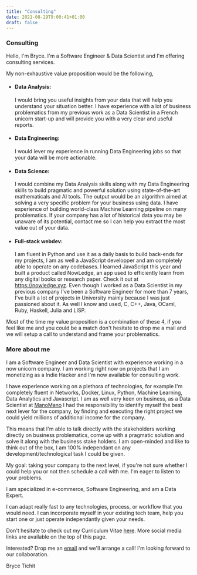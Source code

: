 ```yaml
---
title: "Consulting"
date: 2021-08-29T9:00:41+01:00
draft: false
---
```


### Consulting

Hello, I'm Bryce. I'm a Software Engineer & Data Scientist and I'm offering consulting services.

My non-exhaustive value proposition would be the following,

- #### Data Analysis: 
	
	I would bring you useful insights from your data that will help you understand your situation better. I have experience with a lot of business problematics from my previous work as a Data Scientist in a French unicorn start-up and will provide you with a very clear and useful reports.

- #### Data Engineering: 
	
	I would lever my experience in running Data Engineering jobs so that your data will be more actionable.

- #### Data Science: 
	
	I would combine my Data Analysis skills along with my Data Engineering skills to build pragmatic and powerful solution using state-of-the-art mathematicals and AI tools. The output would be an algorithm aimed at solving a very specific problem for your business using data. I have experience of building world-class Machine Learning pipeline on many problematics. If your company has a lot of historical data you may be unaware of its potential, contact me so I can help you extract the most value out of your data.

- #### Full-stack webdev: 
	
	I am fluent in Python and use it as a daily basis to build back-ends for my projects, I am as well a JavaScript developper and am completely able to operate on any codebases. I learned JavaScript this year and built a product called NowLedge, an app used to efficiently learn from any digital books or research paper. Check it out at https://nowledge.xyz.
	Even though I worked as a Data Scientist in my previous company I've been a Software Engineer for more than 7 years, I've built a lot of projects in University mainly because I was just passioned about it. As well I know and used, C, C++, Java, OCaml, Ruby, Haskell, Julia and LISP.

Most of the time my value proposition is a combination of these 4, if you feel like me and you could be a match don't hesitate to drop me a mail and we will setup a call to understand and frame your problematics.

### More about me

I am a Software Engineer and Data Scientist with experience working in a now unicorn company. I am working right now on projects that I am monetizing as a Indie Hacker and I'm now available for consulting work.

I have experience working on a plethora of technologies, for example I'm completely fluent in Networks, Docker, Linux, Python, Machine Learning, Data Analytics and Javascript. I am as well very keen on business, as a Data Scientist at [ManoMano](https://www.manomano.fr) I had the responsibility to identify myself the best next lever for the company, by finding and executing the right project we could yield millions of additional income for the company.

This means that I'm able to talk directly with the stakeholders working directly on business problematics, come up with a pragmatic solution and solve it along with the business stake holders. I am open-minded and like to think out of the box, I am 100% independant on any development/technological task I could be given.

My goal: taking your company to the next level, if you're not sure whether I could help you or not then schedule a call with me. I'm eager to listen to your problems.

I am specialized in e-commerce, Software Engineering, and am a Data Expert.


I can adapt really fast to any technologies, process, or workflow that you would need. I can incorporate myself in your existing tech team, help you start one or just operate independantly given your needs.

Don't hesitate to check out my Curriculum Vitae [here](https://drive.google.com/file/d/1XjAle4wFmJ8BBG66kwvmyJ4cSATOLsW-/view?usp=sharing). More social media links are available on the top of this page.

Interested? Drop me an [email](mailto:tichit.bryce@gmail.com) and we'll arrange a call! I'm looking forward to our collaboration.

Bryce Tichit
